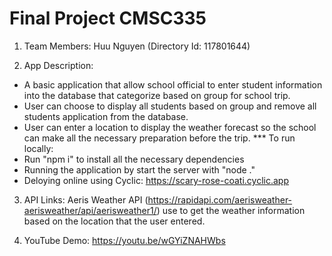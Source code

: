 ﻿# Final Project CMSC335

1. Team Members: Huu Nguyen (Directory Id: 117801644)

2. App Description: 
- A basic application that allow school official to enter student
information into the database that categorize based on group for school trip. 
- User can choose to display all students based on group and remove all students 
application from the database. 
- User can enter a location to display the weather forecast so the school can make all the
necessary preparation before the trip. 
*** To run locally:
- Run "npm i" to install all the necessary dependencies
- Running the application by start the server with "node ."
- Deloying online using Cyclic: https://scary-rose-coati.cyclic.app

3. API Links: Aeris Weather API (https://rapidapi.com/aerisweather-aerisweather/api/aerisweather1/) use to 
get the weather information based on the location that the user entered.

4. YouTube Demo: https://youtu.be/wGYiZNAHWbs

